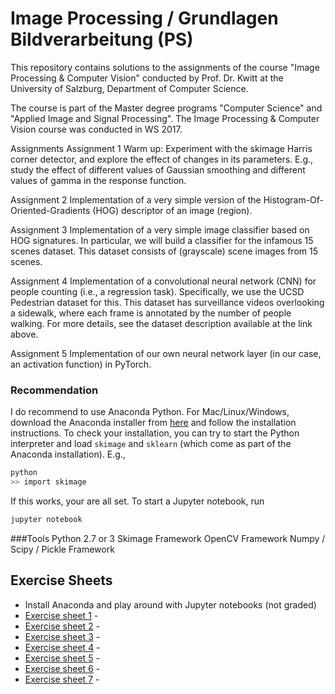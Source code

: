 # Image Processing / Grundlagen Bildverarbeitung (PS)


This repository contains solutions to the assignments of the course "Image Processing & Computer Vision" conducted by Prof. Dr. Kwitt at the University of Salzburg, Department of Computer Science.

The course is part of the Master degree programs "Computer Science" and "Applied Image and Signal Processing". The Image Processing & Computer Vision course was conducted in WS 2017.


Assignments
Assignment 1
Warm up: Experiment with the skimage Harris corner detector, and explore the effect of changes in its parameters. E.g., study the effect of different values of Gaussian smoothing and different values of gamma in the response function.

Assignment 2
Implementation of a very simple version of the Histogram-Of-Oriented-Gradients (HOG) descriptor of an image (region).

Assignment 3
Implementation of a very simple image classifier based on HOG signatures. In particular, we will build a classifier for the infamous 15 scenes dataset. This dataset consists of (grayscale) scene images from 15 scenes.

Assignment 4
Implementation of a convolutional neural network (CNN) for people counting (i.e., a regression task). Specifically, we use the UCSD Pedestrian dataset for this. This dataset has surveillance videos overlooking a sidewalk, where each frame is annotated by the number of people walking. For more details, see the dataset description available at the link above.

Assignment 5
Implementation of our own neural network layer (in our case, an activation function) in PyTorch.


### Recommendation

I do recommend to use Anaconda Python. For Mac/Linux/Windows, download the
Anaconda installer from [here](https://www.anaconda.com/download) and follow
the installation instructions. To check your installation, you can try to
start the Python interpreter and load `skimage` and `sklearn` (which come
as part of the Anaconda installation). E.g.,

```bash
python
>> import skimage
```
If this works, your are all set. To start a Jupyter notebook, run

```bash
jupyter notebook
```
###Tools
Python 2.7 or 3
Skimage Framework
OpenCV Framework
Numpy / Scipy / Pickle Framework

## Exercise Sheets

- Install Anaconda and play around with Jupyter notebooks (not graded)
- [Exercise sheet 1](Ex1) - 
- [Exercise sheet 2](Ex2) - 
- [Exercise sheet 3](Ex3) - 
- [Exercise sheet 4](Ex4) - 
- [Exercise sheet 5](Ex5) - 
- [Exercise sheet 6](Ex6) -
- [Exercise sheet 7](Ex7) - 

